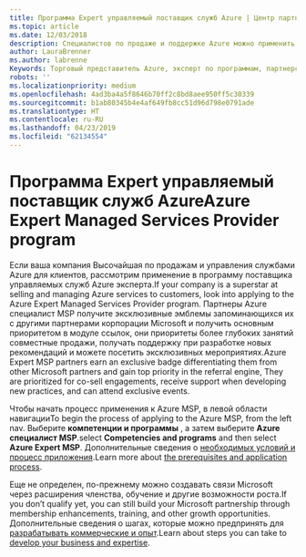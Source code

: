 ```yaml
---
title: Программа Expert управляемый поставщик служб Azure | Центр партнеров
ms.topic: article
ms.date: 12/03/2018
description: Специалистов по продаже и поддержке Azure можно применить в Azure Expert MSP
author: LauraBrenner
ms.author: labrenne
Keywords: Торговый представитель Azure, эксперт по программам, партнерские программы
robots: ''
ms.localizationpriority: medium
ms.openlocfilehash: 4ad3ba4a5f8646b70ff2c8bd8aee950ff5c30339
ms.sourcegitcommit: b1ab80345b4e4af649fb8cc51d96d798e0791ade
ms.translationtype: HT
ms.contentlocale: ru-RU
ms.lasthandoff: 04/23/2019
ms.locfileid: "62134554"
---
```

# <a name="azure-expert-managed-services-provider-program"></a><span data-ttu-id="cd13d-104">Программа Expert управляемый поставщик служб Azure</span><span class="sxs-lookup"><span data-stu-id="cd13d-104">Azure Expert Managed Services Provider program</span></span>


<span data-ttu-id="cd13d-105">Если ваша компания Высочайшая по продажам и управления службами Azure для клиентов, рассмотрим применение в программу поставщика управляемых служб Azure эксперта.</span><span class="sxs-lookup"><span data-stu-id="cd13d-105">If your company is a superstar at selling and managing Azure services to customers, look into applying to the Azure Expert Managed Services Provider program.</span></span> <span data-ttu-id="cd13d-106">Партнеры Azure специалист MSP получите эксклюзивные эмблемы запоминающихся их с другими партнерами корпорации Microsoft и получить основным приоритетом в модуле ссылок, они приоритеты более глубоких занятий совместные продажи, получать поддержку при разработке новых рекомендаций и можете посетить эксклюзивных мероприятиях.</span><span class="sxs-lookup"><span data-stu-id="cd13d-106">Azure Expert MSP partners earn an exclusive badge differentiating them from other Microsoft partners and gain top priority in the referral engine, They are prioritized for co-sell engagements, receive support when developing new practices, and can attend exclusive events.</span></span>

<span data-ttu-id="cd13d-107">Чтобы начать процесс применения к Azure MSP, в левой области навигации</span><span class="sxs-lookup"><span data-stu-id="cd13d-107">To begin the process of applying to the Azure MSP, from the left nav.</span></span> <span data-ttu-id="cd13d-108">Выберите **компетенции и программы** , а затем выберите **Azure специалист MSP**.</span><span class="sxs-lookup"><span data-stu-id="cd13d-108">select **Competencies and programs** and then select **Azure Expert MSP**.</span></span> <span data-ttu-id="cd13d-109">Дополнительные сведения о [необходимых условий и процесс приложения](https://partner.microsoft.com/membership/azure-expert-msp).</span><span class="sxs-lookup"><span data-stu-id="cd13d-109">Learn more about [the prerequisites and application process](https://partner.microsoft.com/membership/azure-expert-msp).</span></span> 

<span data-ttu-id="cd13d-110">Еще не определен, по-прежнему можно создавать связи Microsoft через расширения членства, обучение и другие возможности роста.</span><span class="sxs-lookup"><span data-stu-id="cd13d-110">If you don’t qualify yet, you can still build your Microsoft partnership through membership enhancements, training, and other growth opportunities.</span></span>
<span data-ttu-id="cd13d-111">Дополнительные сведения о шагах, которые можно предпринять для [разрабатывать коммерческие и опыт](https://partner.microsoft.com/membership/azure-expert-msp).</span><span class="sxs-lookup"><span data-stu-id="cd13d-111">Learn about steps you can take to [develop your business and expertise](https://partner.microsoft.com/membership/azure-expert-msp).</span></span>

